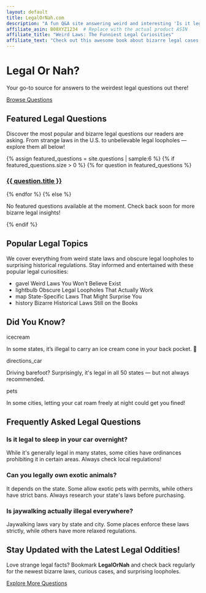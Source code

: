 ```yaml
---
layout: default
title: LegalOrNah.com
description: "A fun Q&A site answering weird and interesting 'Is it legal...?' questions. Explore bizarre laws, obscure legal loopholes, and surprising state regulations."
affiliate_asin: B08XYZ1234  # Replace with the actual product ASIN
affiliate_title: "Weird Laws: The Funniest Legal Curiosities"
affiliate_text: "Check out this awesome book about bizarre legal cases:"
---
```


<!-- ✅ Restored Hero Banner (Navigation buttons removed to avoid duplication) -->
<div class="hero-banner">
  <div class="hero-content">
    <h1>Legal Or Nah?</h1>
    <p>Your go-to source for answers to the weirdest legal questions out there!</p>
    <a href="/questions/" class="hero-btn">Browse Questions</a>
  </div>
</div>

<!-- Main Content -->
<section class="content-section">
  <h2>Featured Legal Questions</h2>
  <p>Discover the most popular and bizarre legal questions our readers are asking. From strange laws in the U.S. to unbelievable legal loopholes — explore them all below!</p>
  <div class="featured-grid">
    {% assign featured_questions = site.questions | sample:6 %}
    {% if featured_questions.size > 0 %}
      {% for question in featured_questions %}
        <div class="featured-item">
          <a href="{{ question.url }}">
            <div class="featured-item-inner">
              <h3>{{ question.title }}</h3>
            </div>
          </a>
        </div>
      {% endfor %}
    {% else %}
      <p>No featured questions available at the moment. Check back soon for more bizarre legal insights!</p>
    {% endif %}
  </div>
</section>

<!-- Popular Topics with Proper Icons -->
<section class="topics-section">
  <h2>Popular Legal Topics</h2>
  <p>We cover everything from weird state laws and obscure legal loopholes to surprising historical regulations. Stay informed and entertained with these popular legal curiosities:</p>
<ul class="topics-list">
  <li><span class="material-icons">gavel</span> Weird Laws You Won't Believe Exist</li>
  <li><span class="material-icons">lightbulb</span> Obscure Legal Loopholes That Actually Work</li>
  <li><span class="material-icons">map</span> State-Specific Laws That Might Surprise You</li>
  <li><span class="material-icons">history</span> Bizarre Historical Laws Still on the Books</li>
</ul>

</section>

<!-- Fun Legal Facts Section (Updated) -->
<section class="fun-facts-section">
  <h2>Did You Know?</h2>
  <div class="fun-facts-grid">
    <div class="fun-fact-item">
      <span class="material-icons">icecream</span>
      <p>In some states, it’s illegal to carry an ice cream cone in your back pocket. 🍦</p>
    </div>
    <div class="fun-fact-item">
      <span class="material-icons">directions_car</span>
      <p>Driving barefoot? Surprisingly, it's legal in all 50 states — but not always recommended.</p>
    </div>
    <div class="fun-fact-item">
      <span class="material-icons">pets</span>
      <p>In some cities, letting your cat roam freely at night could get you fined!</p>
    </div>
  </div>
</section>


<!-- FAQ Section with Improved Layout -->
<section class="faq-section">
  <h2>Frequently Asked Legal Questions</h2>
  <div class="faq-accordion">
    <div class="faq-item">
      <h3>Is it legal to sleep in your car overnight?</h3>
      <p>While it's generally legal in many states, some cities have ordinances prohibiting it in certain areas. Always check local regulations!</p>
    </div>
    <div class="faq-item">
      <h3>Can you legally own exotic animals?</h3>
      <p>It depends on the state. Some allow exotic pets with permits, while others have strict bans. Always research your state's laws before purchasing.</p>
    </div>
    <div class="faq-item">
      <h3>Is jaywalking actually illegal everywhere?</h3>
      <p>Jaywalking laws vary by state and city. Some places enforce these laws strictly, while others have more relaxed regulations.</p>
    </div>
  </div>
</section>

<!-- Call-to-Action with Visual Appeal -->
<section class="cta-section">
  <h2>Stay Updated with the Latest Legal Oddities!</h2>
  <p>Love strange legal facts? Bookmark <strong>LegalOrNah</strong> and check back regularly for the newest bizarre laws, curious cases, and surprising loopholes.</p>
  <a href="/questions/" class="hero-btn">Explore More Questions</a>
</section>

<!-- Google Material Icons -->
<link href="https://fonts.googleapis.com/icon?family=Material+Icons" rel="stylesheet">




<script>
  // Collect all question URLs from the site into an array with fallback
  function getRandomQuestion() {
    var questions = [
      {% for question in site.questions %}
        "{{ question.url }}",
      {% endfor %}
    ];
    if (questions.length === 0) {
      return "/questions/"; // Default fallback URL
    }
    return questions[Math.floor(Math.random() * questions.length)];
  }
</script>